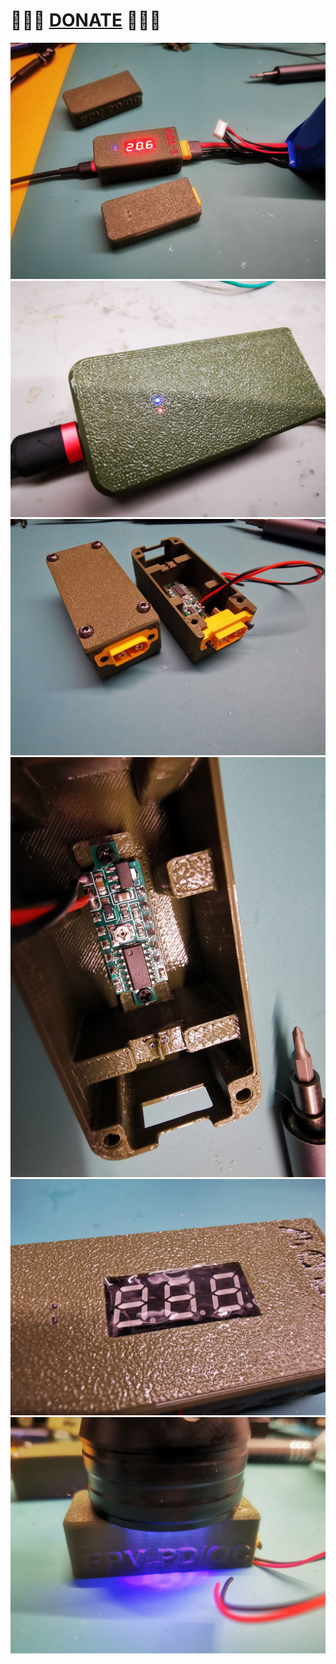 
# 🍩🍩🍩 [DONATE](https://send.monobank.ua/jar/8GPxyGjM8E) 🍩🍩🍩


![](/PD_QC_module/5.jpg)
![](/PD_QC_module/6.jpg)
![](/PD_QC_module/3.jpg)
![](/PD_QC_module/4.jpg)
![](/PD_QC_module/1.jpg)
![](/PD_QC_module/2.jpg)
